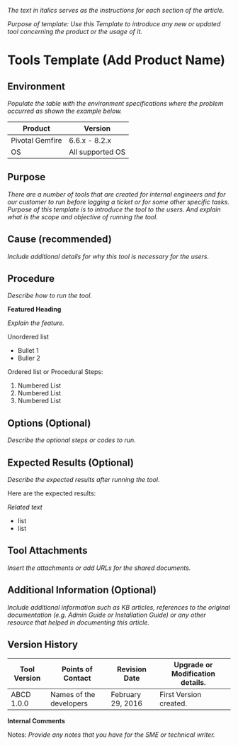 *The text in italics serves as the instructions for each section of the article.*

*Purpose of template: Use this Template to introduce any new or updated tool concerning the product or the usage of it.*

# Tools Template (Add Product Name)

## Environment

*Populate the table with the environment specifications where the problem occurred as shown the example below.*

Product	| Version
--------|---------
Pivotal Gemfire |	6.6.x - 8.2.x
OS |	All supported OS

## Purpose

*There are a number of tools that are created for internal engineers and for our customer to run before logging a ticket or for some other specific tasks.*
*Purpose of this template is to introduce the tool to the users.*
*And explain what is the scope and objective of running the tool.*

## Cause (recommended)

*Include additional details for why this tool is necessary for the users.*

## Procedure

*Describe how to run the tool.*

**Featured Heading**

*Explain the feature.*

Unordered list

*	Bullet 1
*	Buller 2

Ordered list or Procedural Steps:

1.	Numbered List
2.	Numbered List
3.	Numbered List

## Options (Optional)

*Describe the optional steps or codes to run.*

## Expected Results (Optional)

*Describe the expected results after running the tool.*

Here are the expected results:

*Related text*

*	list
*	list

## Tool Attachments

*Insert the attachments or add URLs for the shared documents.*
 
## Additional Information (Optional)

*Include additional information such as KB articles, references to the original documentation (e.g. Admin Guide or Installation Guide) or any other resource that helped in documenting this article.* 
 
## Version History

Tool Version |	Points of Contact	| Revision Date |	Upgrade or Modification details.
-------------|-------------------|---------------|---------------------------------
ABCD 1.0.0 |	Names of the developers	| February 29, 2016	| First Version created.

**Internal Comments**

Notes: *Provide any notes that you have for the SME or technical writer.*
 	 	 	 

